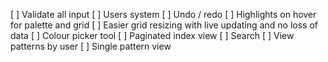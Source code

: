 [ ] Validate all input
[ ] Users system
[ ] Undo / redo
[ ] Highlights on hover for palette and grid
[ ] Easier grid resizing with live updating and no loss of data
[ ] Colour picker tool
[ ] Paginated index view
[ ] Search
[ ] View patterns by user
[ ] Single pattern view